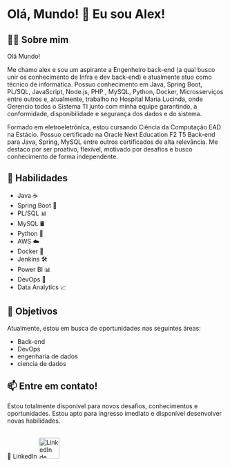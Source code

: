 # Olá, Mundo! 👋 Eu sou Alex!

## 👨‍💻 Sobre mim

Olá Mundo!

Me chamo alex e sou um aspirante a Engenheiro back-end (a qual busco unir os conhecimento de Infra e dev back-end)  e atualmente atuo como técnico de informática. Possuo conhecimento em Java, Spring Boot, PL/SQL, JavaScript, Node.js, PHP , MySQL, Python, Docker, Microsserviços entre outros e, atualmente, trabalho no Hospital Maria Lucinda, onde Gerencio todos o Sistema TI junto com minha equipe garantindo, a conformidade, disponibilidade e segurança dos dados e do sistema.

Formado em eletroeletrônica, estou cursando Ciência da Computação EAD na Estácio. Possuo certificado na Oracle Next Education F2 T5 Back-end para Java, Spring, MySQL entre outros certificados de alta relevância. Me destaco por ser proativo, flexível, motivado por desafios e busco conhecimento de forma independente.

## 🚀 Habilidades
- Java ☕
- Spring Boot 🌱
- PL/SQL 📊
- MySQL 🛢️
- Python 🐍
- AWS ☁️
- Docker 🐳
- Jenkins 🛠️
- Power BI 📊
- DevOps 🔧
- Data Analytics 📈
  
## 🎯 Objetivos
Atualmente, estou em busca de oportunidades nas seguintes áreas:
- Back-end
- DevOps
- engenharia de dados
- ciencia de dados

## 📫 Entre em contato!
Estou totalmente disponível para novos desafios, conhecimentos e oportunidades. Estou apto para ingresso imediato e disponível desenvolver novas habilidades.

<br>
🔗 LinkedIn
<a href="https://www.linkedin.com/in/alexmiqueias/" target="_blank">
    <img src="https://img.icons8.com/color/48/000000/linkedin.png" alt="LinkedIn de Alex Miqueias" style="width:48px;height:48px;">
</a>


